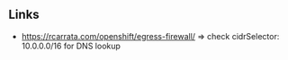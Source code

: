 ## Links
- https://rcarrata.com/openshift/egress-firewall/ => check cidrSelector: 10.0.0.0/16 for DNS lookup